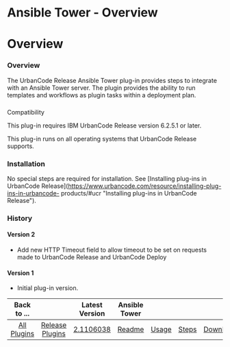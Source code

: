 
Ansible Tower - Overview
========================

# Overview


### Overview



The UrbanCode Release Ansible Tower plug-in provides steps to integrate with an Ansible Tower server.
The plugin provides the ability to run templates and workflows as plugin tasks within a deployment plan.

###
Compatibility

This plug-in requires IBM UrbanCode Release version 6.2.5.1 or later.

This plug-in runs on all
operating systems that UrbanCode Release supports.

### Installation

No special steps are required for installation.
See [Installing plug-ins in UrbanCode Release](https://www.urbancode.com/resource/installing-plug-ins-in-urbancode-
products/#ucr "Installing plug-ins in UrbanCode Release").

### History



#### Version 2

* Add new HTTP Timeout
field to allow timeout to be set on requests made to UrbanCode Release and UrbanCode Deploy

#### Version 1

* Initial
plug-in version.


|Back to ...||Latest Version|Ansible Tower ||||
| :---: | :---: | :---: | :---: | :---: | :---: | :---: |
|[All Plugins](../../index.md)|[Release Plugins](../README.md)|[2.1106038](https://raw.githubusercontent.com/UrbanCode/IBM-UCR-PLUGINS/main/files/ucr-plugin-ansible/ucr-plugin-ansible-tower-2.1106038.zip)|[Readme](README.md)|[Usage](usage.md)|[Steps](steps.md)|[Downloads](downloads.md)|
